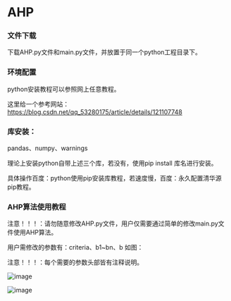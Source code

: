 # AHP
### 文件下载
下载AHP.py文件和main.py文件，并放置于同一个python工程目录下。
### 环境配置
python安装教程可以参照网上任意教程。

这里给一个参考网站：https://blog.csdn.net/qq_53280175/article/details/121107748
### 库安装：
pandas、numpy、warnings

理论上安装python自带上述三个库，若没有，使用pip install 库名进行安装。

具体操作百度：python使用pip安装库教程，若速度慢，百度：永久配置清华源pip教程。

### AHP算法使用教程
注意！！！：请勿随意修改AHP.py文件，用户仅需要通过简单的修改main.py文件使用AHP算法。

用户需修改的参数有：criteria、b1~bn、b  如图：

注意！！！：每个需要的参数头部皆有注释说明。

![image](https://github.com/XiaoquanCai/AHP/assets/103872588/544a43e1-f242-47a6-b247-f6ef58fe10fa)

![image](https://github.com/XiaoquanCai/AHP/assets/103872588/6f0da6be-2912-4ee4-816b-6c293347bbf9)



